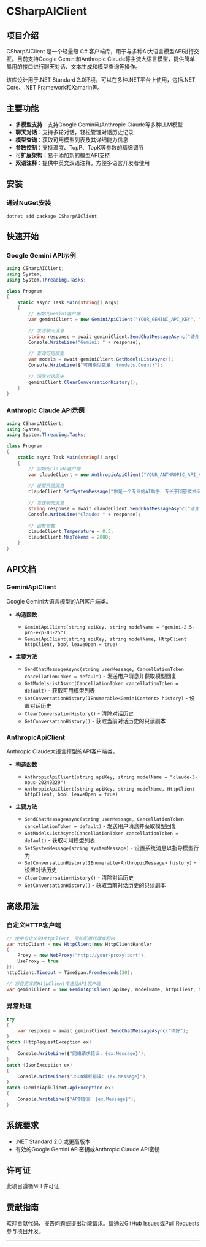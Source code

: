 # CSharpAIClient

## 项目介绍

CSharpAIClient 是一个轻量级 C# 客户端库，用于与多种AI大语言模型API进行交互。目前支持Google Gemini和Anthropic Claude等主流大语言模型，提供简单易用的接口进行聊天对话、文本生成和模型查询等操作。

该库设计用于.NET Standard 2.0环境，可以在多种.NET平台上使用，包括.NET Core、.NET Framework和Xamarin等。

## 主要功能

- **多模型支持**：支持Google Gemini和Anthropic Claude等多种LLM模型
- **聊天对话**：支持多轮对话，轻松管理对话历史记录
- **模型查询**：获取可用模型列表及其详细能力信息
- **参数控制**：支持温度、TopP、TopK等参数的精细调节
- **可扩展架构**：易于添加新的模型API支持
- **双语注释**：提供中英文双语注释，方便多语言开发者使用

## 安装

### 通过NuGet安装


```
dotnet add package CSharpAIClient

```

## 快速开始

### Google Gemini API示例


```csharp
using CSharpAIClient;
using System;
using System.Threading.Tasks;

class Program
{
    static async Task Main(string[] args)
    {
        // 初始化Gemini客户端
        var geminiClient = new GeminiApiClient("YOUR_GEMINI_API_KEY", "gemini-2.5-pro-exp-03-25");
        
        // 发送聊天消息
        string response = await geminiClient.SendChatMessageAsync("请介绍一下自己");
        Console.WriteLine("Gemini: " + response);
        
        // 查询可用模型
        var models = await geminiClient.GetModelsListAsync();
        Console.WriteLine($"可用模型数量: {models.Count}");
        
        // 清除对话历史
        geminiClient.ClearConversationHistory();
    }
}

```

### Anthropic Claude API示例


```csharp
using CSharpAIClient;
using System;
using System.Threading.Tasks;

class Program
{
    static async Task Main(string[] args)
    {
        // 初始化Claude客户端
        var claudeClient = new AnthropicApiClient("YOUR_ANTHROPIC_API_KEY", "claude-3-opus-20240229");
        
        // 设置系统消息
        claudeClient.SetSystemMessage("你是一个专业的AI助手，专长于回答技术问题。");
        
        // 发送聊天消息
        string response = await claudeClient.SendChatMessageAsync("请介绍一下量子计算");
        Console.WriteLine("Claude: " + response);
        
        // 调整参数
        claudeClient.Temperature = 0.5;
        claudeClient.MaxTokens = 2000;
    }
}

```

## API文档

### GeminiApiClient

Google Gemini大语言模型的API客户端类。

- **构造函数**
  - `GeminiApiClient(string apiKey, string modelName = "gemini-2.5-pro-exp-03-25")`
  - `GeminiApiClient(string apiKey, string modelName, HttpClient httpClient, bool leaveOpen = true)`

- **主要方法**
  - `SendChatMessageAsync(string userMessage, CancellationToken cancellationToken = default)` - 发送用户消息并获取模型回复
  - `GetModelsListAsync(CancellationToken cancellationToken = default)` - 获取可用模型列表
  - `SetConversationHistory(IEnumerable<GeminiContent> history)` - 设置对话历史
  - `ClearConversationHistory()` - 清除对话历史
  - `GetConversationHistory()` - 获取当前对话历史的只读副本

### AnthropicApiClient

Anthropic Claude大语言模型的API客户端类。

- **构造函数**
  - `AnthropicApiClient(string apiKey, string modelName = "claude-3-opus-20240229")`
  - `AnthropicApiClient(string apiKey, string modelName, HttpClient httpClient, bool leaveOpen = true)`

- **主要方法**
  - `SendChatMessageAsync(string userMessage, CancellationToken cancellationToken = default)` - 发送用户消息并获取模型回复
  - `GetModelsListAsync(CancellationToken cancellationToken = default)` - 获取可用模型列表
  - `SetSystemMessage(string systemMessage)` - 设置系统消息以指导模型行为
  - `SetConversationHistory(IEnumerable<AnthropicMessage> history)` - 设置对话历史
  - `ClearConversationHistory()` - 清除对话历史
  - `GetConversationHistory()` - 获取当前对话历史的只读副本

## 高级用法

### 自定义HTTP客户端


```csharp
// 使用自定义的HttpClient，例如配置代理或超时
var httpClient = new HttpClient(new HttpClientHandler 
{ 
    Proxy = new WebProxy("http://your-proxy:port"),
    UseProxy = true
});
httpClient.Timeout = TimeSpan.FromSeconds(30);

// 将自定义的HttpClient传递给API客户端
var geminiClient = new GeminiApiClient(apiKey, modelName, httpClient, true);

```

### 异常处理


```csharp
try 
{
    var response = await geminiClient.SendChatMessageAsync("你好");
}
catch (HttpRequestException ex) 
{
    Console.WriteLine($"网络请求错误: {ex.Message}");
}
catch (JsonException ex) 
{
    Console.WriteLine($"JSON解析错误: {ex.Message}");
}
catch (GeminiApiClient.ApiException ex) 
{
    Console.WriteLine($"API错误: {ex.Message}");
}

```

## 系统要求

- .NET Standard 2.0 或更高版本
- 有效的Google Gemini API密钥或Anthropic Claude API密钥

## 许可证

此项目遵循MIT许可证

## 贡献指南

欢迎贡献代码、报告问题或提出功能请求。请通过GitHub Issues或Pull Requests参与项目开发。

---
